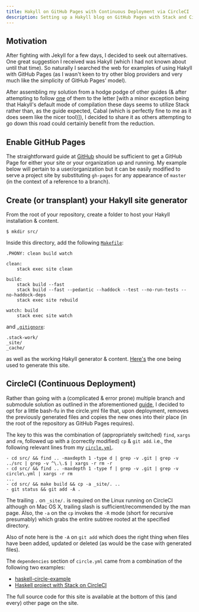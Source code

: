 ```yaml
---
title: Hakyll on GitHub Pages with Continuous Deployment via CircleCI
description: Setting up a Hakyll blog on GitHub Pages with Stack and CircleCI
---
```


## Motivation ##

After fighting with Jekyll for a few days, I decided to seek out alternatives.
One great suggestion I received was Hakyll (which I had not known about until
that time). So naturally I searched the web for examples of using Hakyll with
GitHub Pages (as I wasn't keen to try other blog providers and very much like the
simplicity of GitHub Pages' model).

After assembling my solution from a hodge podge of other guides (& after
attempting to follow [one](https://www.stackbuilders.com/news/dr-hakyll-create-a-github-page-with-hakyll-and-circleci)
of them to the letter [with a minor exception being
that Hakyll's default mode of compilation these days seems to utilize Stack
rather than, as the guide expected, Cabal (which is perfectly fine to me as it does seem like the
nicer tool)]), I decided to share it as others
attempting to go down this road could certainly benefit from the reduction.

## Enable GitHub Pages ##

The straightforward guide at [GitHub](https://pages.github.com/)
should be sufficient to get a GitHub Page for either your site or your organization
up and running. My example below will pertain to a user/organization but it can be
easily modified to serve a project site by substituting `gh-pages` for any
appearance of `master` (in the context of a reference to a branch).

## Create (or transplant) your Hakyll site generator

From the root of your repository, create a folder to host your Hakyll
installation & content.

```
$ mkdir src/
```

Inside this directory, add the following [`Makefile`](https://github.com/johanatan/johanatan.github.io/blob/master/src/Makefile):

```
.PHONY: clean build watch

clean:
	stack exec site clean

build:
	stack build --fast
	stack build --fast --pedantic --haddock --test --no-run-tests --no-haddock-deps
	stack exec site rebuild

watch: build
	stack exec site watch
```

and [`.gitignore`](https://github.com/johanatan/johanatan.github.io/blob/master/src/.gitignore):
```
.stack-work/
_site/
_cache/
```

as well as the working Hakyll generator & content.
[Here's](https://github.com/johanatan/johanatan.github.io/tree/master/src)
the one being used to generate this site. 

## CircleCI (Continuous Deployment)

Rather than going with a (complicated & error prone) multiple branch and submodule
solution as outlined in the aforementioned [guide](https://www.stackbuilders.com/news/dr-hakyll-create-a-github-page-with-hakyll-and-circleci), I decided to opt for a little
bash-fu in the circle.yml file that, upon deployment, removes the previously generated
files and copies the new ones into their place (in the root of the repository as
GitHub Pages requires).

The key to this was the combination of (appropriately switched) `find`, `xargs` and
`rm`, followed up with a (correctly modified) `cp` & `git add`. i.e., the following
relevant lines from my [`circle.yml`](https://github.com/johanatan/johanatan.github.io/blob/master/circle.yml).

```
- cd src/ && find .. -maxdepth 1 -type d | grep -v .git | grep -v ../src | grep -v ^\.\.$ | xargs -r rm -r
- cd src/ && find .. -maxdepth 1 -type f | grep -v .git | grep -v circle\.yml | xargs -r rm
...
- cd src/ && make build && cp -a _site/. ..
- git status && git add -A .

```

The trailing `.` on `_site/.` is required on the Linux running on CircleCI although on
Mac OS X, trailing slash is sufficient/recommended by the man page. Also, the `-a` on
the `cp` invokes the `-R` mode (short for recursive presumably) which grabs the entire
subtree rooted at the specified directory.

Also of note here is the `-A` on `git add` which does the right thing when files have
been added, updated or deleted (as would be the case with generated files).

The `dependencies` section of `circle.yml` came from a combination of the following
two examples:

* [haskell-circle-example](https://github.com/begriffs/haskell-circle-example/blob/master/circle.yml)
* [Haskell project with Stack on CircleCI](https://gist.github.com/dbp/bef96402ea07001dfed2)

The full source code for this site is available at the bottom of this (and every) other
page on the site.
